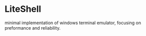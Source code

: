 # LiteShell

minimal implementation of windows terminal emulator, focusing on preformance and reliability.
